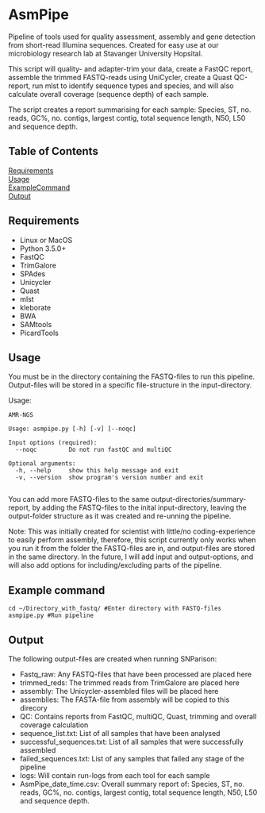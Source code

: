 # AsmPipe

Pipeline of tools used for quality assessment, assembly and gene detection from short-read Illumina sequences. Created for easy use at our microbiology research lab at Stavanger University Hopsital.

This script will quality- and adapter-trim your data, create a FastQC report, assemble the trimmed FASTQ-reads using UniCycler, create a Quast QC-report, run mlst to identify sequence types and species, and will also calculate overall coverage (sequence depth) of each sample.

The script creates a report summarising for each sample: Species, ST, no. reads, GC%, no. contigs, largest contig, total sequence length, N50, L50 and sequence depth.


## Table of Contents

[Requirements](#Requirements)  
[Usage](#Usage)  
[ExampleCommand](#Example-command)  
[Output](#Output)  

## Requirements

* Linux or MacOS
* Python 3.5.0+
* FastQC
* TrimGalore
* SPAdes
* Unicycler
* Quast
* mlst
* kleborate
* BWA
* SAMtools
* PicardTools

## Usage

You must be in the directory containing the FASTQ-files to run this pipeline. Output-files will be stored in a specific file-structure in the input-directory.

Usage:

```
AMR-NGS

Usage: asmpipe.py [-h] [-v] [--noqc]

Input options (required):
  --noqc         Do not run fastQC and multiQC

Optional arguments:
  -h, --help     show this help message and exit
  -v, --version  show program's version number and exit


```

You can add more FASTQ-files to the same output-directories/summary-report, by adding the FASTQ-files to the inital input-directory, leaving the output-folder structure as it was created and re-unning the pipeline.

Note: This was initially created for scientist with little/no coding-experience to easily perform assembly, therefore, this script currently only works when you run it from the folder the FASTQ-files are in, and output-files are stored in the same directory. In the future, I will add input and output-options, and will also add options for including/excluding parts of the pipeline.
 

## Example command

``` 
cd ~/Directory_with_fastq/ #Enter directory with FASTQ-files
asmpipe.py #Run pipeline
```

## Output

The following output-files are created when running SNParison:

* Fastq_raw: Any FASTQ-files that have been processed are placed here
* trimmed_reds: The trimmed reads from TrimGalore are placed here
* assembly: The Unicycler-assembled files will be placed here
* assemblies: The FASTA-file from assembly will be copied to this direcory
* QC: Contains reports from FastQC, multiQC, Quast, trimming and overall coverage calculation
* sequence_list.txt: List of all samples that have been analysed
* successful_sequences.txt: List of all samples that were successfully assembled
* failed_sequences.txt: List of any samples that failed any stage of the pipeline
* logs: Will contain run-logs from each tool for each sample
* AsmPipe_date_time.csv: Overall summary report of: Species, ST, no. reads, GC%, no. contigs, largest contig, total sequence length, N50, L50 and sequence depth.